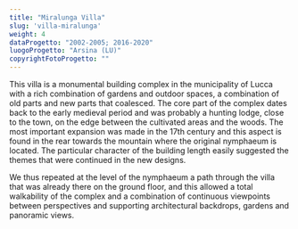 ```yaml
---
title: "Miralunga Villa"
slug: 'villa-miralunga'
weight: 4
dataProgetto: "2002-2005; 2016-2020"
luogoProgetto: "Arsina (LU)"
copyrightFotoProgetto: ""
---
```

This villa is a monumental building complex in the municipality of Lucca with a rich combination of gardens and outdoor spaces, a combination of old parts and new parts that coalesced.
The core part of the complex dates back to the early medieval period and was probably a hunting lodge, close to the town, on the edge between the cultivated areas and the woods.
The most important expansion was made in the 17th century and this aspect is found in the rear towards the mountain where the original nymphaeum is located. The particular character of the building length easily suggested the themes that were continued in the new designs.

We thus repeated at the level of the nymphaeum a path through the villa that was already there on the ground floor, and this allowed a total walkability of the complex and a combination of continuous viewpoints between perspectives and supporting architectural backdrops, gardens and panoramic views.
